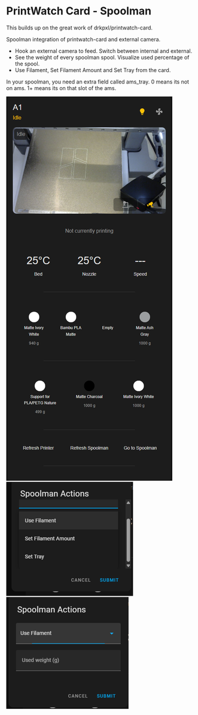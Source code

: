 # PrintWatch Card - Spoolman

This builds up on the great work of drkpxl/printwatch-card.

Spoolman integration of printwatch-card and external camera.

- Hook an external camera to feed. Switch between internal and external.
- See the weight of every spoolman spool. Visualize used percentage of the spool.
- Use Filament, Set Filament Amount and Set Tray from the card.

In your spoolman, you need an extra field called ams_tray. 0 means its not on ams. 1+ means its on that slot of the ams.

![PrintWatch Card Screenshot](assets/printwatch-spoolman2.png)
![PrintWatch Card Screenshot](assets/printwatch-spoolman3.png)
![PrintWatch Card Screenshot](assets/printwatch-spoolman4.png)

